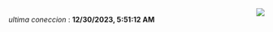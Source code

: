 <div style="display: flex; justify-content: space-between;">
 <p align="right"><i>ultima coneccion</i> : <b>12/30/2023, 5:51:12 AM</b></p> 
 <img src="https://img.shields.io/badge/GitHub%20Action%20Status-Online-brightgreen?style=flat&logo=githubactions&logoColor=%23ffffff&labelColor=%23181717&color=%232088FF" />
</div>

<!--START_SECTION:waka-->
<!--END_SECTION:waka-->
